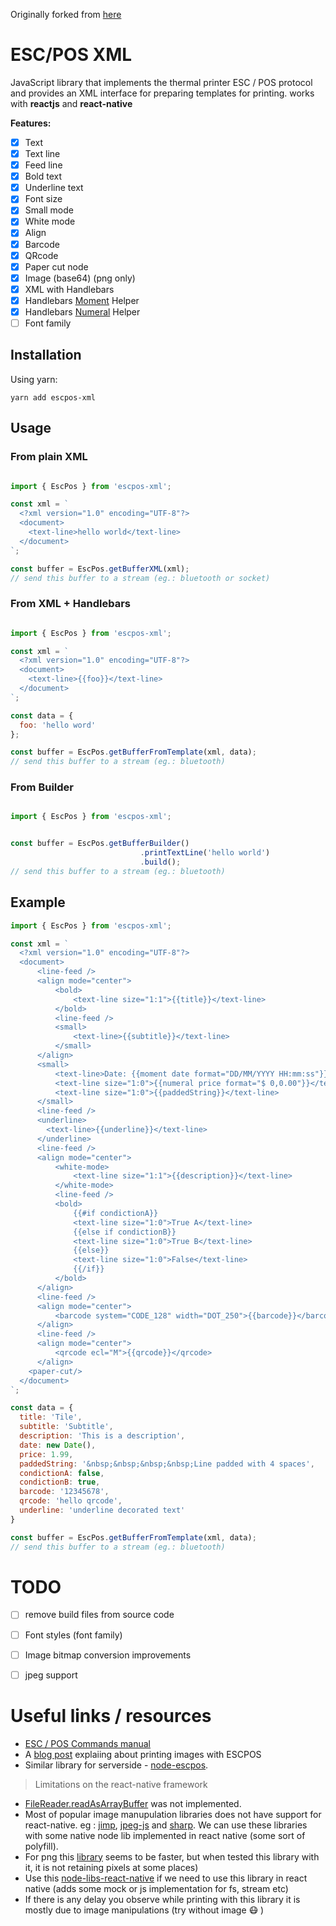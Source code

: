 Originally forked from [here](https://github.com/ingoncalves/escpos-xml)

# ESC/POS XML

JavaScript library that implements the thermal printer ESC / POS protocol and provides an XML interface for preparing templates for printing. works with **reactjs** and **react-native**

**Features:**
- [x] Text
- [x] Text line
- [x] Feed line
- [x] Bold text
- [x] Underline text
- [x] Font size
- [x] Small mode
- [x] White mode
- [x] Align
- [x] Barcode
- [x] QRcode
- [x] Paper cut node
- [x] Image (base64) (png only)
- [x] XML with Handlebars
- [x] Handlebars [Moment](http://momentjs.com) Helper
- [x] Handlebars [Numeral](http://numeraljs.com) Helper
- [ ] Font family

## Installation

Using yarn:

```
yarn add escpos-xml
```

## Usage

### From plain XML
```js

import { EscPos } from 'escpos-xml';

const xml = `
  <?xml version="1.0" encoding="UTF-8"?>
  <document>
    <text-line>hello world</text-line>
  </document>
`;

const buffer = EscPos.getBufferXML(xml);
// send this buffer to a stream (eg.: bluetooth or socket)

```

### From XML + Handlebars
```js

import { EscPos } from 'escpos-xml';

const xml = `
  <?xml version="1.0" encoding="UTF-8"?>
  <document>
    <text-line>{{foo}}</text-line>
  </document>
`;

const data = {
  foo: 'hello word'
};

const buffer = EscPos.getBufferFromTemplate(xml, data);
// send this buffer to a stream (eg.: bluetooth)

```

### From Builder
```js

import { EscPos } from 'escpos-xml';


const buffer = EscPos.getBufferBuilder()
                             .printTextLine('hello world')
                             .build();
// send this buffer to a stream (eg.: bluetooth)

```

## Example

```js
import { EscPos } from 'escpos-xml';

const xml = `
  <?xml version="1.0" encoding="UTF-8"?>
  <document>
      <line-feed />
      <align mode="center">
          <bold>
              <text-line size="1:1">{{title}}</text-line>
          </bold>
          <line-feed />
          <small>
              <text-line>{{subtitle}}</text-line>
          </small>
      </align>
      <small>
          <text-line>Date: {{moment date format="DD/MM/YYYY HH:mm:ss"}}</text-line>
          <text-line size="1:0">{{numeral price format="$ 0,0.00"}}</text-line>
          <text-line size="1:0">{{paddedString}}</text-line>
      </small>
      <line-feed />
      <underline>
        <text-line>{{underline}}</text-line>
      </underline>
      <line-feed />
      <align mode="center">
          <white-mode>
              <text-line size="1:1">{{description}}</text-line>
          </white-mode>
          <line-feed />
          <bold>
              {{#if condictionA}}
              <text-line size="1:0">True A</text-line>
              {{else if condictionB}}
              <text-line size="1:0">True B</text-line>
              {{else}}
              <text-line size="1:0">False</text-line>
              {{/if}}
          </bold>
      </align>
      <line-feed />
      <align mode="center">
          <barcode system="CODE_128" width="DOT_250">{{barcode}}</barcode>
      </align>
      <line-feed />
      <align mode="center">
          <qrcode ecl="M">{{qrcode}}</qrcode>
      </align>
    <paper-cut/>
  </document>
`;

const data = {
  title: 'Tile',
  subtitle: 'Subtitle',
  description: 'This is a description',
  date: new Date(),
  price: 1.99,
  paddedString: '&nbsp;&nbsp;&nbsp;&nbsp;Line padded with 4 spaces',
  condictionA: false,
  condictionB: true,
  barcode: '12345678',
  qrcode: 'hello qrcode',
  underline: 'underline decorated text'
}

const buffer = EscPos.getBufferFromTemplate(xml, data);
// send this buffer to a stream (eg.: bluetooth)

```



# TODO

- [ ] remove build files from source code
- [ ] Font styles (font family)
- [ ] Image bitmap conversion improvements
- [ ] jpeg support




# Useful links / resources

- [ESC / POS Commands manual](./resources/ESCPOS_Command_Manual.pdf) 
- A [blog post](https://www.visuality.pl/posts/thermal-printer-protocols-for-image-and-text#:~:text=How%20can%20we%20print%20an,command%20language%20of%20thermal%20printers) explaiing about printing images with ESCPOS 
- Similar library for serverside - [node-escpos](https://github.com/song940/node-escpos).

> Limitations on the react-native framework

- [FileReader.readAsArrayBuffer](https://github.com/facebook/react-native/issues/21209) was not implemented.
- Most of popular image manupulation libraries does not have support for react-native. eg : [jimp](https://www.npmjs.com/package/jimp), [jpeg-js](https://www.npmjs.com/package/jpeg-js) and [sharp](https://www.npmjs.com/package/sharp). We can use these libraries with some native node lib implemented in react native (some sort of polyfill).  
- For png this [library](https://github.com/photopea/UPNG.js) seems to be faster, but when tested this library with it, it is not retaining pixels at some places) 
- Use this [node-libs-react-native](https://www.npmjs.com/package/node-libs-react-native) if we need to use this library in react native (adds some mock or js implementation for fs, stream etc)
- If there is any delay you observe while printing with this library it is mostly due to image manipulations (try without image :mask: )
